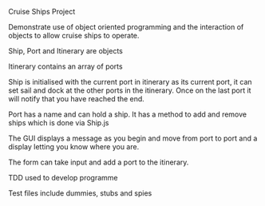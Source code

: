 Cruise Ships Project

Demonstrate use of object oriented programming and the interaction of objects to allow cruise ships to operate.

Ship, Port and Itinerary are objects

Itinerary contains an array of ports

Ship is initialised with the current port in itinerary as its current port, it can set sail and dock at the other ports in the itinerary. Once on the last port it will notify that you have reached the end. 

Port has a name and can hold a ship. It has a method to add and remove ships which is done via Ship.js

The GUI displays a message as you begin and move from port to port and a display letting you know where you are.

The form can take input and add a port to the itinerary.

TDD used to develop programme

Test files include dummies, stubs and spies 


